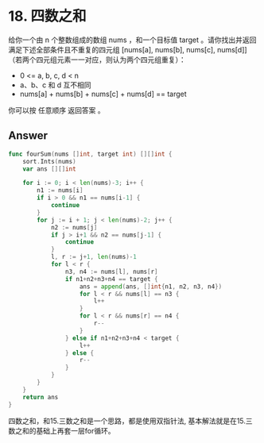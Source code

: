 # 18. 四数之和

给你一个由 n 个整数组成的数组 nums ，和一个目标值 target 。请你找出并返回满足下述全部条件且不重复的四元组 [nums[a], nums[b], nums[c], nums[d]] （若两个四元组元素一一对应，则认为两个四元组重复）：

- 0 <= a, b, c, d < n
- a、b、c 和 d 互不相同
- nums[a] + nums[b] + nums[c] + nums[d] == target

你可以按 任意顺序 返回答案 。

## Answer

```go
func fourSum(nums []int, target int) [][]int {
	sort.Ints(nums)
	var ans [][]int

	for i := 0; i < len(nums)-3; i++ {
		n1 := nums[i]
		if i > 0 && n1 == nums[i-1] {
			continue
		}
		for j := i + 1; j < len(nums)-2; j++ {
			n2 := nums[j]
			if j > i+1 && n2 == nums[j-1] {
				continue
			}
			l, r := j+1, len(nums)-1
			for l < r {
				n3, n4 := nums[l], nums[r]
				if n1+n2+n3+n4 == target {
					ans = append(ans, []int{n1, n2, n3, n4})
					for l < r && nums[l] == n3 {
						l++
					}
					for l < r && nums[r] == n4 {
						r--
					}
				} else if n1+n2+n3+n4 < target {
					l++
				} else {
					r--
				}
			}
		}
	}
	return ans
}
```

四数之和，和15.三数之和是一个思路，都是使用双指针法, 基本解法就是在15.三数之和的基础上再套一层for循环。
